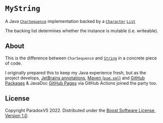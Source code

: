 # `MyString`

A Java
[`CharSequence`](https://docs.oracle.com/en/java/javase/17/docs/api/java.base/java/lang/CharSequence.html)
implementation backed by a
[`Character`](https://docs.oracle.com/en/java/javase/17/docs/api/java.base/java/lang/Character.html)
[`List`](https://docs.oracle.com/en/java/javase/17/docs/api/java.base/java/util/List.html)

The backing list determines whether the instance is mutable (i.e. writeable).


## About

This is the difference between `CharSequence` and
[`String`](https://docs.oracle.com/en/java/javase/17/docs/api/java.base/java/lang/String.html)
in a concrete piece of code.

I originally prepared this to keep my Java experience fresh, but as the project develops,
[JetBrains annotations](https://github.com/JetBrains/java-annotations),
[Maven (`pom.xml`)](https://maven.apache.org/pom.html) and
[GitHub Packages](https://docs.github.com/en/actions/publishing-packages/publishing-java-packages-with-maven#publishing-packages-to-github-packages)
& JavaDoc
[GitHub Pages](https://github.blog/changelog/2022-07-27-github-pages-custom-github-actions-workflows-beta/)
via GitHub Actions joined the party too. 


## License

Copyright ParadoxV5 2022. Distributed under the
[Boost Software License, Version 1.0](https://www.boost.org/users/license.html).